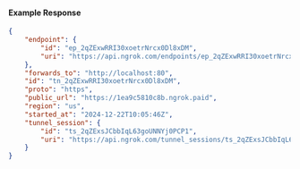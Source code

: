 <!-- Code generated for API Clients. DO NOT EDIT. -->

#### Example Response

```json
{
	"endpoint": {
		"id": "ep_2qZExwRRI30xoetrNrcx0Dl8xDM",
		"uri": "https://api.ngrok.com/endpoints/ep_2qZExwRRI30xoetrNrcx0Dl8xDM"
	},
	"forwards_to": "http://localhost:80",
	"id": "tn_2qZExwRRI30xoetrNrcx0Dl8xDM",
	"proto": "https",
	"public_url": "https://1ea9c5810c8b.ngrok.paid",
	"region": "us",
	"started_at": "2024-12-22T10:05:46Z",
	"tunnel_session": {
		"id": "ts_2qZExsJCbbIqL63goUNNYj0PCP1",
		"uri": "https://api.ngrok.com/tunnel_sessions/ts_2qZExsJCbbIqL63goUNNYj0PCP1"
	}
}
```
